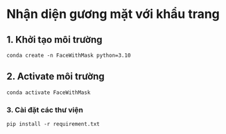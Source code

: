 # Nhận diện gương mặt với khẩu trang

## 1. Khởi tạo môi trường
```
conda create -n FaceWithMask python=3.10
```
## 2. Activate môi trường
```
conda activate FaceWithMask
```
### 3. Cài đặt các thư viện
```
pip install -r requirement.txt
```
